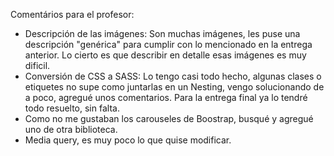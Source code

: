 Comentários para el profesor:

- Descripción de las imágenes: Son muchas imágenes, les puse una descripción "genérica" para cumplir con lo mencionado en la entrega anterior. Lo cierto es que describir en detalle esas imágenes es muy dificil.
- Conversión de CSS a SASS: Lo tengo casi todo hecho, algunas clases o etiquetes no supe como juntarlas en un Nesting, vengo solucionando de a poco, agregué unos comentarios. Para la entrega final ya lo tendré todo resuelto, sin falta.
- Como no me gustaban los carouseles de Boostrap, busqué y agregué uno de otra biblioteca.
- Media query, es muy poco lo que quise modificar.
  
